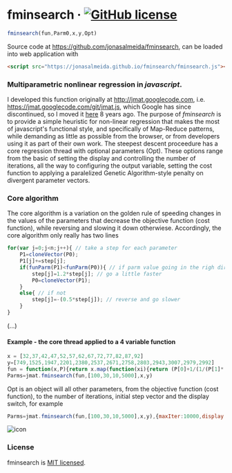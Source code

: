 # fminsearch &middot; [![GitHub license](https://img.shields.io/badge/license-MIT-blue.svg)](https://github.com/jonasalmeida/fminsearch/blob/master/LICENSE)

```javascript
fminsearch(fun,Parm0,x,y,Opt)
```

Source code at https://github.com/jonasalmeida/fminsearch, can be loaded into web application with
```html
<script src="https://jonasalmeida.github.io/fminsearch/fminsearch.js"></script>
```

### Multiparametric nonlinear regression in *javascript*.

I developed this function originally at <http://jmat.googlecode.com>, i.e. <https://jmat.googlecode.com/git/jmat.js>, which Google has since discontinued, so I moved it [here](https://github.com/jonasalmeida/jmat/blob/gh-pages/jmat.js#L680) 8 years ago. The purpose of *fminsearch* is to provide a simple heuristic for non-linear regression that makes the most of javascript's functional style, and specifically of Map-Reduce patterns, while demanding as little as possible from the browser, or from developers using it as part of their own work. The steepest descent proceedure has a core regression thread with optional parameters (Opt). These options range from the basic of setting the display and controlling the number of iterations, all the way to configuring the output variable, setting the cost function to applying a paralelized Genetic Algorithm-style penalty on divergent parameter vectors.

### Core algorithm

The core algorithm is a variation on the golden rule of speeding changes in the values of the parameters that decrease the objective function (cost function), while reversing and slowing it down otherwiese. Accordingly, the core algorithm only really has two lines

```javascript
for(var j=0;j<n;j++){ // take a step for each parameter
	P1=cloneVector(P0);
	P1[j]+=step[j];
	if(funParm(P1)<funParm(P0)){ // if parm value going in the righ direction
		step[j]=1.2*step[j]; // go a little faster
		P0=cloneVector(P1);
	}
	else{ // if not
		step[j]=-(0.5*step[j]); // reverse and go slower
	}	
} 
```

	
(...)

#### Example - the core thread applied to a 4 variable function

```javascript
x = [32,37,42,47,52,57,62,67,72,77,82,87,92]
y=[749,1525,1947,2201,2380,2537,2671,2758,2803,2943,3007,2979,2992]
fun = function(x,P){return x.map(function(xi){return (P[0]+1/(1/(P[1]*(xi-P[2]))+1/P[3]))})}
Parms=jmat.fminsearch(fun,[100,30,10,5000],x,y)
```
	
Opt is an object will all other parameters, from the objective function (cost function), to the 
number of iterations, initial step vector and the display switch, for example

```javascript
Parms=jmat.fminsearch(fun,[100,30,10,5000],x,y),{maxIter:10000,display:false})
```

![icon](https://github.com/jonasalmeida/fminsearch/raw/master/fit.png)

### License

fminsearch is [MIT licensed](./LICENSE).
